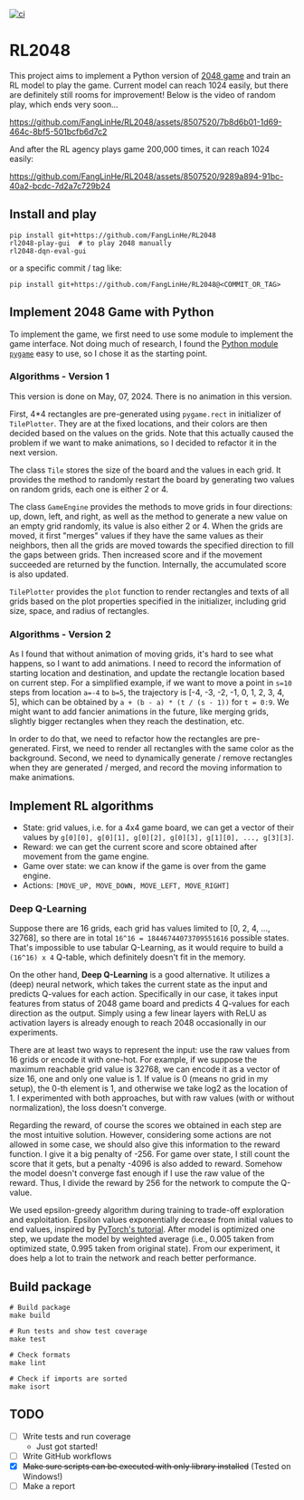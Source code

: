 [![ci](https://github.com/FangLinHe/RL2048/actions/workflows/ci.yaml/badge.svg)](https://github.com/FangLinHe/RL2048/actions/workflows/ci.yaml)

# RL2048

This project aims to implement a Python version of [2048 game](https://play2048.co/) and train an RL model to play the game. Current model can reach 1024 easily, but there are definitely still rooms for improvement! Below is the video of random play, which ends very soon...

https://github.com/FangLinHe/RL2048/assets/8507520/7b8d6b01-1d69-464c-8bf5-501bcfb6d7c2

And after the RL agency plays game 200,000 times, it can reach 1024 easily:

https://github.com/FangLinHe/RL2048/assets/8507520/9289a894-91bc-40a2-bcdc-7d2a7c729b24



## Install and play

```
pip install git+https://github.com/FangLinHe/RL2048
rl2048-play-gui  # to play 2048 manually
rl2048-dqn-eval-gui
```
or a specific commit / tag like:
```
pip install git+https://github.com/FangLinHe/RL2048@<COMMIT_OR_TAG>
```

## Implement 2048 Game with Python

To implement the game, we first need to use some module to implement the game interface. Not doing much of research, I found the [Python module `pygame`](https://www.pygame.org/news) easy to use, so I chose it as the starting point.

### Algorithms - Version 1

This version is done on May, 07, 2024. There is no animation in this version.

First, 4*4 rectangles are pre-generated using `pygame.rect` in initializer of `TilePlotter`.
They are at the fixed locations, and their colors are then decided based on the values on the grids.
Note that this actually caused the problem if we want to make animations, so I decided to refactor it in the next version.

The class `Tile` stores the size of the board and the values in each grid. It provides the method to randomly restart the board by generating two values on random grids, each one is either 2 or 4.

The class `GameEngine` provides the methods to move grids in four directions: up, down, left, and right, as well as the method to generate a new value on an empty grid randomly, its value is also either 2 or 4. When the grids are moved, it first "merges" values if they have the same values as their neighbors, then all the grids are moved towards the specified direction to fill the gaps between grids. Then increased score and if the movement succeeded are returned by the function. Internally, the accumulated score is also updated.

`TilePlotter` provides the `plot` function to render rectangles and texts of all grids based on the plot properties specified in the initializer, including grid size, space, and radius of rectangles.

### Algorithms - Version 2

As I found that without animation of moving grids, it's hard to see what happens, so I want to add animations. I need to record the information of starting location and destination, and update the rectangle location based on current step. For a simplified example, if we want to move a point in `s=10` steps from location `a=-4` to `b=5`, the trajectory is [-4, -3, -2, -1, 0, 1, 2, 3, 4, 5], which can be obtained by `a + (b - a) * (t / (s - 1))` for `t = 0:9`. We might want to add fancier animations in the future, like merging grids, slightly bigger rectangles when they reach the destination, etc.

In order to do that, we need to refactor how the rectangles are pre-generated. First, we need to render all rectangles with the same color as the background. Second, we need to dynamically generate / remove rectangles when they are generated / merged, and record the moving information to make animations.

## Implement RL algorithms

* State: grid values, i.e. for a 4x4 game board, we can get a vector of their values by `g[0][0], g[0][1], g[0][2], g[0][3], g[1][0], ..., g[3][3]`.
* Reward: we can get the current score and score obtained after movement from the game engine.
* Game over state: we can know if the game is over from the game engine.
* Actions: `[MOVE_UP, MOVE_DOWN, MOVE_LEFT, MOVE_RIGHT]`

### Deep Q-Learning

Suppose there are 16 grids, each grid has values limited to [0, 2, 4, ..., 32768], so there are in total `16^16 = 18446744073709551616` possible states. That's impossible to use tabular Q-Learning, as it would require to build a `(16^16) x 4` Q-table, which definitely doesn't fit in the memory.

On the other hand, **Deep Q-Learning** is a good alternative. It utilizes a (deep) neural network, which takes the current state as the input and predicts Q-values for each action. Specifically in our case, it takes input features from status of 2048 game board and predicts 4 Q-values for each direction as the output. Simply using a few linear layers with ReLU as activation layers is already enough to reach 2048 occasionally in our experiments.

There are at least two ways to represent the input: use the raw values from 16 grids or encode it with one-hot. For example, if we suppose the maximum reachable grid value is 32768, we can encode it as a vector of size 16, one and only one value is 1. If value is 0 (means no grid in my setup), the 0-th element is 1, and otherwise we take log2 as the location of 1. I experimented with both approaches, but with raw values (with or without normalization), the loss doesn't converge.

Regarding the reward, of course the scores we obtained in each step are the most intuitive solution. However, considering some actions are not allowed in some case, we should also give this information to the reward function. I give it a big penalty of -256. For game over state, I still count the score that it gets, but a penalty -4096 is also added to reward. Somehow the model doesn't converge fast enough if I use the raw value of the reward. Thus, I divide the reward by 256 for the network to compute the Q-value.

We used epsilon-greedy algorithm during training to trade-off exploration and exploitation. Epsilon values exponentially decrease from initial values to end values, inspired by [PyTorch's tutorial](https://pytorch.org/tutorials/intermediate/reinforcement_q_learning.html). After model is optimized one step, we update the model by weighted average (i.e., 0.005 taken from optimized state, 0.995 taken from original state). From our experiment, it does help a lot to train the network and reach better performance.

## Build package

```
# Build package
make build

# Run tests and show test coverage
make test

# Check formats
make lint

# Check if imports are sorted
make isort
```

## TODO

- [ ] Write tests and run coverage
  * Just got started!
- [ ] Write GitHub workflows
- [x] <del>Make sure scripts can be executed with only library installed</del> (Tested on Windows!)
- [ ] Make a report
